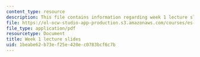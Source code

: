 ```yaml
---
content_type: resource
description: This file contains information regarding week 1 lecture slides.
file: https://ol-ocw-studio-app-production.s3.amazonaws.com/courses/es-s10-drugs-and-the-brain-spring-2013/1beabe62b73ef25e420ec0783bcf6c7b_MITES_S10S13_Week1.pdf
file_type: application/pdf
resourcetype: Document
title: Week 1 lecture slides
uid: 1beabe62-b73e-f25e-420e-c0783bcf6c7b
---
```

